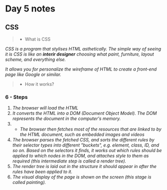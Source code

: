 # Day 5 notes

## CSS

> - What is CSS

*CSS is a program that stylises HTML asthetically. The simple way of seeing it is CSS is like an **interir designer** choosing what paint, furniture, layout scheme, and everything else.*

*It allows you for personalize the wireframe of HTML to create a front-end page like Google or similar.*

> - How it works?

### 6 - Steps
1. *The browser will load the HTML*
2. *It converts the HTML into a DOM (Document Object Model). The DOM represents the document in the computer's memory.* 
3. * *The browser then fetches most of the resources that are linked to by the HTML document, such as embedded images and videos*
4. *The browser parses the fetched CSS, and sorts the different rules by their selector types into different "buckets", e.g. element, class, ID, and so on. Based on the selectors it finds, it works out which rules should be applied to which nodes in the DOM, and attaches style to them as required (this intermediate step is called a render tree).*
5. *The render tree is laid out in the structure it should appear in after the rules have been applied to it.*
6. *The visual display of the page is shown on the screen (this stage is called painting).*